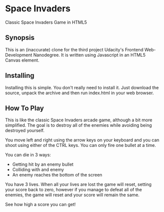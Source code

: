 Space Invaders
===============================
Classic Space Invaders Game in HTML5

Synopsis
--------------
This is an (inaccurate) clone for the third project Udacity's
Frontend Web-Development Nanodegree. It is written using Javascript
in an HTML5 Canvas element.


Installing
--------------
Installing this is simple. You don't really need to install it. Just
download the source, unpack the archive and then run index.html in your
web browser.

How To Play
---------------
This is like the classic Space Invaders arcade game, although a bit more
simplified. The goal is to destroy all of the enemies while avoiding being
destroyed yourself.

You move left and right using the arrow keys on your keyboard and you can
shoot using either of the CTRL keys. You can only fire one bullet at a time.

You can die in 3 ways:
- Getting hit by an enemy bullet
- Colliding with and enemy
- An enemy reaches the bottom of the screen

You have 3 lives. When all your lives are lost the game will reset, setting
your score back to zero, however if you manage to defeat all of the enemies,
the game will reset and your score will remain the same.

See how high a score you can get!
